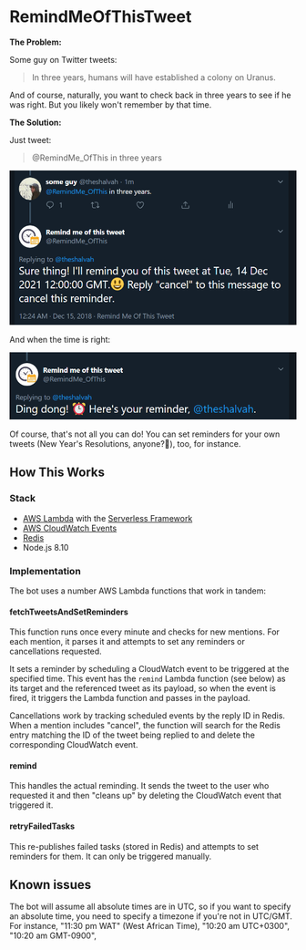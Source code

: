 # RemindMeOfThisTweet

**The Problem:**

Some guy on Twitter tweets:
> In three years, humans will have established a colony on Uranus.


And of course, naturally, you want to check back in three years to see if he was right. But you likely won't remember by that time.

**The Solution:**

Just tweet:
> @RemindMe_OfThis in three years


![Reminder request screenshot](reminder-request.png)

And when the time is right:


![Reminder screenshot](reminder.png)


Of course, that's not all you can do! You can set reminders for your own tweets (New Year's Resolutions, anyone?👀), too, for instance.

## How This Works
### Stack
- [AWS Lambda](https://aws.amazon.com/lambda/) with the [Serverless Framework](http://serverless.com)
- [AWS CloudWatch Events](https://docs.aws.amazon.com/AmazonCloudWatch/latest/events/WhatIsCloudWatchEvents.html)
- [Redis](http://redis.io)
- Node.js 8.10

### Implementation
The bot uses a number AWS Lambda functions that work in tandem:

#### fetchTweetsAndSetReminders
This function runs once every minute and checks for new mentions. For each mention, it parses it and attempts to set any reminders or cancellations requested.

It sets a reminder by scheduling a CloudWatch event to be triggered at the specified time. This event has the `remind` Lambda function (see below) as its target and the referenced tweet as its payload, so when the event is fired, it triggers the Lambda function and passes in the payload.

Cancellations work by tracking scheduled events by the reply ID in Redis. When a mention includes "cancel", the function will search for the Redis entry matching the ID of the tweet being replied to and delete the corresponding CloudWatch event.


#### remind
This handles the actual reminding. It sends the tweet to the user who requested it and then "cleans up" by deleting the CloudWatch event that triggered it.

#### retryFailedTasks
This re-publishes failed tasks (stored in Redis) and attempts to set reminders for them. It can only be triggered manually.

## Known issues
The bot will assume all absolute times are in UTC, so if you want to specify an absolute time, you need to specify a timezone if you're not in UTC/GMT. For instance, "11:30 pm WAT" (West African Time), "10:20 am UTC+0300", "10:20 am GMT-0900",

